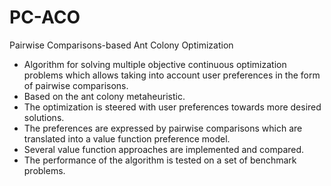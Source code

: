 # PC-ACO
Pairwise Comparisons-based Ant Colony Optimization

* Algorithm for solving multiple objective continuous optimization problems which allows taking into account user preferences in the form of pairwise comparisons.
* Based on the ant colony metaheuristic.
* The optimization is steered with user preferences towards more desired solutions.
* The preferences are expressed by pairwise comparisons which are translated into a value function preference model.
* Several value function approaches are implemented and compared.
* The performance of the algorithm is tested on a set of benchmark problems.
